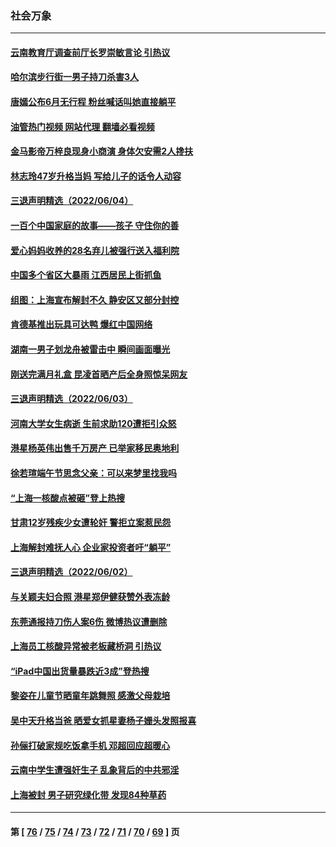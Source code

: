 ### 社会万象
---
#### [云南教育厅调查前厅长罗崇敏言论 引热议](../../pages/ncid282/n13753378.md?06070045) 
#### [哈尔滨步行街一男子持刀杀害3人](../../pages/ncid282/n13753295.md?06070045) 
#### [唐嫣公布6月无行程 粉丝喊话叫她直接躺平](../../pages/ncid282/n13753030.md?06070045) 
#### [油管热门视频 网站代理 翻墙必看视频](http://209.222.30.114:81/youtube.html?06070045)
#### [金马影帝万梓良现身小商演 身体欠安需2人搀扶](../../pages/ncid282/n13752955.md?06070045) 
#### [林志玲47岁升格当妈 写给儿子的话令人动容](../../pages/ncid282/n13752937.md?06070045) 
#### [三退声明精选（2022/06/04）](../../pages/ncid282/n13752701.md?06070045) 
#### [一百个中国家庭的故事——孩子 守住你的善](../../pages/ncid282/n13752435.md?06070045) 
#### [爱心妈妈收养的28名弃儿被强行送入福利院](../../pages/ncid282/n13752429.md?06070045) 
#### [中国多个省区大暴雨 江西居民上街抓鱼](../../pages/ncid282/n13752238.md?06070045) 
#### [组图：上海宣布解封不久 静安区又部分封控](../../pages/ncid282/n13752190.md?06070045) 
#### [肯德基推出玩具可达鸭 爆红中国网络](../../pages/ncid282/n13752318.md?06070045) 
#### [湖南一男子划龙舟被雷击中 瞬间画面曝光](../../pages/ncid282/n13752080.md?06070045) 
#### [刚送完满月礼盒 昆凌首晒产后全身照惊呆网友](../../pages/ncid282/n13751953.md?06070045) 
#### [三退声明精选（2022/06/03）](../../pages/ncid282/n13752074.md?06070045) 
#### [河南大学女生病逝 生前求助120遭拒引众怒](../../pages/ncid282/n13751858.md?06070045) 
#### [港星杨英伟出售千万房产 已举家移民奥地利](../../pages/ncid282/n13751923.md?06070045) 
#### [徐若瑄端午节思念父亲：可以来梦里找我吗](../../pages/ncid282/n13751913.md?06070045) 
#### [“上海一核酸点被砸”登上热搜](../../pages/ncid282/n13751565.md?06070045) 
#### [甘肃12岁残疾少女遭轮奸 警拒立案惹民怨](../../pages/ncid282/n13751538.md?06070045) 
#### [上海解封难抚人心 企业家投资者吁“躺平”](../../pages/ncid282/n13751501.md?06070045) 
#### [三退声明精选（2022/06/02）](../../pages/ncid282/n13751356.md?06070045) 
#### [与关颖夫妇合照 港星郑伊健获赞外表冻龄](../../pages/ncid282/n13751230.md?06070045) 
#### [东莞通报持刀伤人案6伤 微博热议遭删除](../../pages/ncid282/n13750925.md?06070045) 
#### [上海员工核酸异常被老板藏桥洞 引热议](../../pages/ncid282/n13750893.md?06070045) 
#### [“iPad中国出货量暴跌近3成”登热搜](../../pages/ncid282/n13750742.md?06070045) 
#### [黎姿在儿童节晒童年跳舞照 感激父母栽培](../../pages/ncid282/n13750476.md?06070045) 
#### [吴中天升格当爸 晒爱女抓星妻杨子姗头发照报喜](../../pages/ncid282/n13750447.md?06070045) 
#### [孙俪打破家规吃饭拿手机 邓超回应超暖心](../../pages/ncid282/n13750412.md?06070045) 
#### [云南中学生遭强奸生子 乱象背后的中共邪淫](../../pages/ncid282/n13750214.md?06070045) 
#### [上海被封 男子研究绿化带 发现84种草药](../../pages/ncid282/n13750071.md?06070045) 

---
#### 第 [ [76](./76.md?06070045) / [75](./75.md?06070045) / [74](./74.md?06070045) / [73](./73.md?06070045) / [72](./72.md?06070045) / [71](./71.md?06070045) / [70](./70.md?06070045) / [69](./69.md?06070045) ] 页
